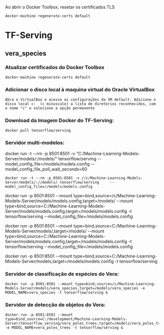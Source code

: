 Ao abrir o Docker Toolbox, resetar os certificados TLS

    docker-machine regenerate-certs default


# TF-Serving

## vera_species

### Atualizar certificados do Docker Toolbox

    docker-machine regenerate-certs default

### Adicionar o disco local à maquina virtual do Oracle VirtualBox

    Abra o VirtualBox e acesse as configurações da VM default. Adicione o disco local c:  (c minusculo) a lista de diretórios reconhecidos, com o nome "c" e selecione a opção permanente

### Download da Imagem Docker do TF-Serving:

    docker pull tensorflow/serving

### Servidor multi-modelos:

docker run -t --rm -p 8501:8501 -v "C:/Machine-Learning-Models-Server/models/:/models/" tensorflow/serving --model_config_file=/models/models.config --model_config_file_poll_wait_seconds=60

    docker run -t --rm -p 8501:8501 -v //c/Machine-Learning-Models-Server/models/://models/ tensorflow/serving     --model_config_file=//models/models.config

docker run -p 8501:8501 --mount type=bind,source=/c/Machine-Learning-Models-Server/models/models.config,target=/models/ --mount type=bind,source=C:/Machine-Learning-Models-Server/models/models.config,target=/models/models.config -t tensorflow/serving --model_config_file=/models/models.config

docker run -p 8501:8501 --mount type=bind,source=C:/Machine-Learning-Models-Server/models/,target=/models/ --mount type=bind,source=C:/Machine-Learning-Models-Server/models/models.config,target=/models/models.config -t tensorflow/serving --model_config_file=/models/models.config



docker run -p 8501:8501 --mount type=bind,source=C:/Machine-Learning-Models-Server/models,target=/models/models.config -t tensorflow/serving

<!-- docker run -p 8501:8501 --mount type=bind, source=C:/Machine-Learning-Models-Server/models,target=/models/ --model_config_file=/models/models.config --model_config_file_poll_wait_seconds=60 -->


### Servidor de classificação de espécies do Vera:

    docker run -p 8501:8501 --mount type=bind,source=/c/Machine-Learning-Models-Server/models/vera_species,target=/models/vera_species -e MODEL_NAME=vera_species -t tensorflow/serving &

### Servidor de detecção de objetos do Vera:

    docker run -p 8501:8501 --mount type=bind,source=C:/development/Machine-Learning-Models-Server/tensorflow_serving/vera_poles_trees,target=/models/vera_poles_trees -e MODEL_NAME=vera_poles_trees -t tensorflow/serving &